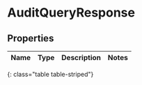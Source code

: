 # AuditQueryResponse


## Properties

| Name | Type | Description | Notes |
| ------------ | ------------- | ------------- | ------------- |
{: class="table table-striped"}



